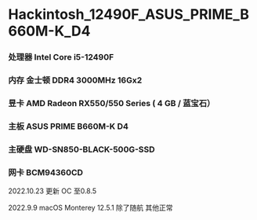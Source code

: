 # Hackintosh_12490F_ASUS_PRIME_B660M-K_D4

### 处理器 Intel Core i5-12490F 
### 内存 金士顿 DDR4 3000MHz 16Gx2
### 昱卡 AMD Radeon RX550/550 Series ( 4 GB / 蓝宝石）
### 主板 ASUS PRIME B660M-K D4 
### 主硬盘 WD-SN850-BLACK-500G-SSD
### 网卡 BCM94360CD

2022.10.23
更新 OC 至0.8.5

2022.9.9 
macOS Monterey 12.5.1 除了随航 其他正常

